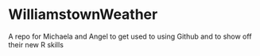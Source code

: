 WilliamstownWeather
===================

A repo for Michaela and Angel to get used to using Github and to show off their new R skills
